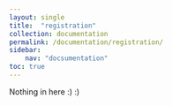 ```yaml
---
layout: single
title:  "registration"
collection: documentation
permalink: /documentation/registration/
sidebar:
    nav: "docsumentation"
toc: true
---
```

Nothing in here :) :)